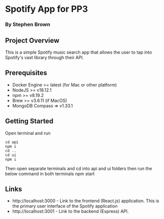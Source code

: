 # Spotify App for PP3
### By Stephen Brown

## Project Overview
This is a simple Spotify music search app that allows the user to tap into Spotify's vast library through their API.

## Prerequisites
- Docker Engine >= latest (for Mac or other platform)
- NodeJS >= v18.12.1
- npm >= v8.19.2
- Brew >= v3.6.11 (if MacOS)
- MongoDB Compass => v1.33.1

## Getting Started
Open terminal and run
```
cd api
npm i
cd ..
cd ui
npm i
```

Then open separate terminals and cd into api and ui folders then run the below command in both terminals
	npm start

## Links

- http://localhost:3000 - Link to the frontend (React.js) application. This is the primary user interface of the Spotify application
- http://localhost:3001 - Link to the backend (Express) API.
